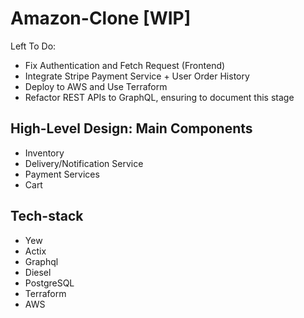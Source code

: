 # Amazon-Clone [WIP]
Left To Do: 
-  Fix Authentication and Fetch Request (Frontend)
-  Integrate Stripe Payment Service + User Order History 
-  Deploy to AWS and Use Terraform 
-  Refactor REST APIs to GraphQL, ensuring to document this stage

## High-Level Design: Main Components
- Inventory
- Delivery/Notification Service
- Payment Services 
- Cart 
## Tech-stack
- Yew         
- Actix           
- Graphql        
- Diesel           
- PostgreSQL
- Terraform 
- AWS



